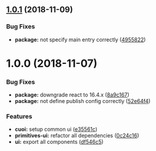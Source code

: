 ## [1.0.1](https://github.com/vgmtv/primitives-ui.git/compare/v1.0.0...v1.0.1) (2018-11-09)


### Bug Fixes

* **package:** not specify main entry correctly ([4955822](https://github.com/vgmtv/primitives-ui.git/commit/4955822))

# 1.0.0 (2018-11-07)


### Bug Fixes

* **package:** downgrade react to 16.4.x ([8a9c167](https://github.com/vgmtv/primitives-ui.git/commit/8a9c167))
* **package:** not define publish config correctly ([52e64f4](https://github.com/vgmtv/primitives-ui.git/commit/52e64f4))


### Features

* **cuoi:** setup common ui ([e35561c](https://github.com/vgmtv/primitives-ui.git/commit/e35561c))
* **primitives-ui:** refactor all dependencies ([0c24c16](https://github.com/vgmtv/primitives-ui.git/commit/0c24c16))
* **ui:** export all components ([df546c5](https://github.com/vgmtv/primitives-ui.git/commit/df546c5))
